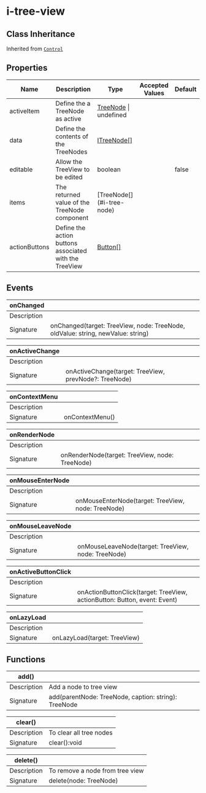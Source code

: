 # i-tree-view

## Class Inheritance
Inherited from [`Control`](components/Control/README.md)

## Properties

| Name         | Description           | Type | Accepted Values | Default |
| ------------ | --------------------- | ----------------------------- | ------- | ----------- |
| activeItem   | Define the a TreeNode as active | [TreeNode](components/customdatatype/README.md#itreenode) \| undefined             |         |             |
| data         | Define the contents of the TreeNodes | [ITreeNode\[\]](components/customdatatype/README.md#itreenode) |         |             |
| editable     | Allow the TreeView to be edited | boolean         |         | false         |
| items        | The returned value of the TreeNode component | [TreeNode\[\](#i-tree-node)            |         |             |
| actionButtons | Define the action buttons associated with the TreeView  | [Button\[\]](components/Button/README.md) |   |  |

## Events

| **onChanged** |   |
| ---------- | -------------------------- | 
| Description |  | 
| Signature | onChanged(target: TreeView, node: TreeNode, oldValue: string, newValue: string) | 

| **onActiveChange** |   |
| ---------- | -------------------------- | 
| Description |  | 
| Signature | onActiveChange(target: TreeView, prevNode?: TreeNode) | 

| **onContextMenu** |   |
| ---------- | -------------------------- | 
| Description |  | 
| Signature | onContextMenu() | 

| **onRenderNode** |   |
| ---------- | -------------------------- | 
| Description |  | 
| Signature | onRenderNode(target: TreeView, node: TreeNode) | 

| **onMouseEnterNode** |   |
| ---------- | -------------------------- | 
| Description |  | 
| Signature | onMouseEnterNode(target: TreeView, node: TreeNode) | 

| **onMouseLeaveNode** |   |
| ---------- | -------------------------- | 
| Description |  | 
| Signature | onMouseLeaveNode(target: TreeView, node: TreeNode) | 

| **onActiveButtonClick** |   |
| ---------- | -------------------------- | 
| Description |  | 
| Signature | onActionButtonClick(target: TreeView, actionButton: Button, event: Event) | 

| **onLazyLoad** |   |
| ---------- | -------------------------- | 
| Description |  | 
| Signature | onLazyLoad(target: TreeView) | 

## Functions

| **add()** |   |
| ---------- | -------------------------- | 
| Description | Add a node to tree view | 
| Signature | add(parentNode: TreeNode, caption: string): TreeNode | 

| **clear()** |   |
| ---------- | -------------------------- | 
| Description | To clear all tree nodes | 
| Signature | clear():void | 

| **delete()** |   |
| ---------- | -------------------------- | 
| Description | To remove a node from tree view | 
| Signature | delete(node: TreeNode) |